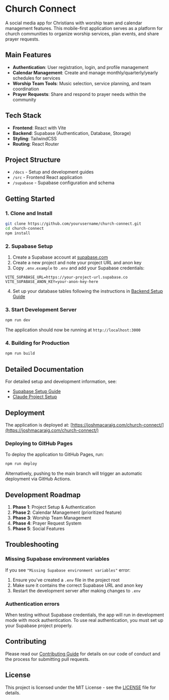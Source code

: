 # Church Connect

A social media app for Christians with worship team and calendar management features. This mobile-first application serves as a platform for church communities to organize worship services, plan events, and share prayer requests.

## Main Features

- **Authentication**: User registration, login, and profile management
- **Calendar Management**: Create and manage monthly/quarterly/yearly schedules for services
- **Worship Team Tools**: Music selection, service planning, and team coordination
- **Prayer Requests**: Share and respond to prayer needs within the community

## Tech Stack

- **Frontend**: React with Vite
- **Backend**: Supabase (Authentication, Database, Storage)
- **Styling**: TailwindCSS
- **Routing**: React Router

## Project Structure

- `/docs` - Setup and development guides
- `/src` - Frontend React application
- `/supabase` - Supabase configuration and schema

## Getting Started

### 1. Clone and Install

```bash
git clone https://github.com/yourusername/church-connect.git
cd church-connect
npm install
```

### 2. Supabase Setup

1. Create a Supabase account at [supabase.com](https://supabase.com)
2. Create a new project and note your project URL and anon key
3. Copy `.env.example` to `.env` and add your Supabase credentials:

```
VITE_SUPABASE_URL=https://your-project-url.supabase.co
VITE_SUPABASE_ANON_KEY=your-anon-key-here
```

4. Set up your database tables following the instructions in [Backend Setup Guide](./docs/BACKEND.md)

### 3. Start Development Server

```bash
npm run dev
```

The application should now be running at `http://localhost:3000`

### 4. Building for Production

```bash
npm run build
```

## Detailed Documentation

For detailed setup and development information, see:

- [Supabase Setup Guide](./docs/SUPABASE_SETUP.md)
- [Claude Project Setup](./docs/CLAUDE_PROJECT_SETUP.md)

## Deployment

The application is deployed at: [https://joshmacaraig.com/church-connect/](https://joshmacaraig.com/church-connect/)

### Deploying to GitHub Pages

To deploy the application to GitHub Pages, run:

```bash
npm run deploy
```

Alternatively, pushing to the main branch will trigger an automatic deployment via GitHub Actions.

## Development Roadmap

1. **Phase 1**: Project Setup & Authentication
2. **Phase 2**: Calendar Management (prioritized feature)
3. **Phase 3**: Worship Team Management
4. **Phase 4**: Prayer Request System
5. **Phase 5**: Social Features

## Troubleshooting

### Missing Supabase environment variables

If you see `"Missing Supabase environment variables"` error:
1. Ensure you've created a `.env` file in the project root
2. Make sure it contains the correct Supabase URL and anon key
3. Restart the development server after making changes to `.env`

### Authentication errors

When testing without Supabase credentials, the app will run in development mode with mock authentication. To use real authentication, you must set up your Supabase project properly.

## Contributing

Please read our [Contributing Guide](./docs/CONTRIBUTING.md) for details on our code of conduct and the process for submitting pull requests.

## License

This project is licensed under the MIT License - see the [LICENSE](LICENSE) file for details.
